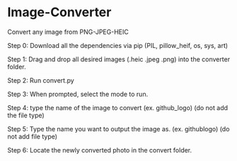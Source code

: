 # Image-Converter
Convert any image from PNG-JPEG-HEIC 

Step 0: Download all the dependencies via pip (PIL, pillow_heif, os, sys, art)

Step 1: Drag and drop all desired images (.heic .jpeg .png) into the converter folder. 

Step 2: Run convert.py 

Step 3: When prompted, select the mode to run. 

Step 4: type the name of the image to convert (ex. github_logo) (do not add the file type)

Step 5: Type the name you want to output the image as. (ex. githublogo) (do not add file type)

Step 6: Locate the newly converted photo in the convert folder. 
